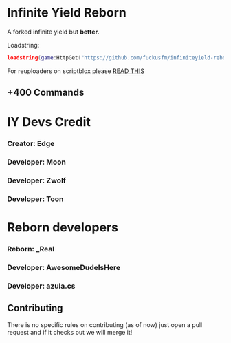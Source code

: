 # Infinite Yield Reborn
A forked infinite yield but **better**.

Loadstring:
```lua
loadstring(game:HttpGet("https://github.com/fuckusfm/infiniteyield-reborn/raw/master/source"))()
```
For reuploaders on scriptblox please [READ THIS](https://github.com/fuckusfm/infiniteyield-reborn/tree/scriptblox?tab=readme-ov-file#for-the-reuploaders-on-scriptblox-please-read-me)

## +400 Commands

# IY Devs Credit 
### Creator: Edge

### Developer: Moon
### Developer: Zwolf
### Developer: Toon

# Reborn developers
### Reborn: _Real

### Developer: AwesomeDudeIsHere
### Developer: azula.cs

## Contributing
There is no specific rules on contributing (as of now) just open a pull request and if it checks out we will merge it!
